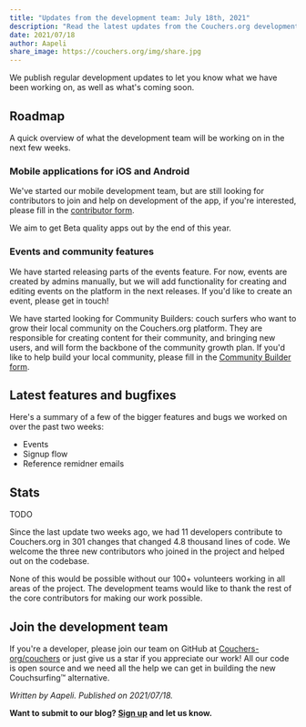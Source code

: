 ```yaml
---
title: "Updates from the development team: July 18th, 2021"
description: "Read the latest updates from the Couchers.org development team."
date: 2021/07/18
author: Aapeli
share_image: https://couchers.org/img/share.jpg
---
```


We publish regular development updates to let you know what we have been working on, as well as what's coming soon.

## Roadmap

A quick overview of what the development team will be working on in the next few weeks.

### Mobile applications for iOS and Android

We've started our mobile development team, but are still looking for contributors to join and help on development of the app, if you're interested, please fill in the [contributor form](https://app.couchers.org/contribute).

We aim to get Beta quality apps out by the end of this year.

### Events and community features

We have started releasing parts of the events feature. For now, events are created by admins manually, but we will add functionality for creating and editing events on the platform in the next releases. If you'd like to create an event, please get in touch!

We have started looking for Community Builders: couch surfers who want to grow their local community on the Couchers.org platform. They are responsible for creating content for their community, and bringing new users, and will form the backbone of the community growth plan. If you'd like to help build your local community, please fill in the [Community Builder form](https://couchers.org/community-builder-form).

## Latest features and bugfixes

Here's a summary of a few of the bigger features and bugs we worked on over the past two weeks:

* Events
* Signup flow
* Reference remidner emails



## Stats

TODO

Since the last update two weeks ago, we had 11 developers contribute to Couchers.org in 301 changes that changed 4.8 thousand lines of code. We welcome the three new contributors who joined in the project and helped out on the codebase.

None of this would be possible without our 100+ volunteers working in all areas of the project. The development teams would like to thank the rest of the core contributors for making our work possible.

## Join the development team

If you're a developer, please join our team on GitHub at [Couchers-org/couchers](https://github.com/couchers-org/couchers) or just give us a star if you appreciate our work! All our code is open source and we need all the help we can get in building the new Couchsurfing™ alternative.

*Written by Aapeli. Published on 2021/07/18.*

**Want to submit to our blog? [Sign up](/volunteer) and let us know.**

